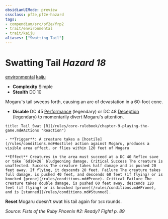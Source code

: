 ```yaml
---
obsidianUIMode: preview
cssclass: pf2e,pf2e-hazard
tags:
- compendium/src/pf2e/frp2
- trait/environmental
- trait/kaiju
aliases: ["Swatting Tail"]
---
```

# Swatting Tail *Hazard 18*  
[environmental](/rules/traits/environmental.md)  [kaiju](/rules/traits/kaiju-frp2.md)  

- **Complexity** Simple
- **Stealth** DC 10  

Mogaru's tail sweeps forth, causing an arc of devastation in a 60-foot cone.

- **Disable** DC 45 [Performance](/compendium/skills.md#Performance) (legendary) or DC 48 [Deception](/compendium/skills.md#Deception) (legendary) to momentarily divert Mogaru's attention.  
     
```ad-embed-ability
title: Tail Swat [R](/rules/core-rulebook/chapter-9-playing-the-game.md#Actions "Reaction")

- **Trigger**: A creature takes a [hostile](/rules/conditions.md#Hostile) action against Mogaru, produces a visible area effect, or flies within 120 feet of Mogaru

**Effect** Creatures in the area must succeed at a DC 40 Reflex save or take `6d10+28` bludgeoning damage. Critical Success The creature is unaffected. Success The creature takes half damage and is pushed 20 feet away. If flying, it descends 20 feet. Failure The creature takes full damage, is pushed 40 feet, and descends 60 feet (if flying) or is knocked [prone](/rules/conditions.md#Prone). Critical Failure The creature takes double damage, is pushed 60 feet away, descends 120 feet (if flying) or is knocked [prone](/rules/conditions.md#Prone), and is [stunned](/rules/conditions.md#Stunned).
```

**Reset** Mogaru doesn't swat his tail again for `1d4` rounds.  

*Source: Fists of the Ruby Phoenix #2: Ready? Fight! p. 89*